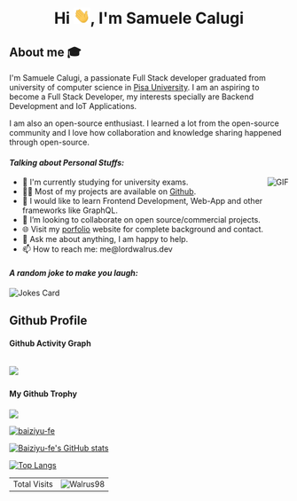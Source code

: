 <h1 align="center">Hi <img src="https://raw.githubusercontent.com/ABSphreak/ABSphreak/master/gifs/Hi.gif" width="30px">, I'm Samuele Calugi</h1>
<!-- <h3 align="center">An undergraduate student at Computer Science Pisa's University</h3> -->

## About me :mortar_board:

I'm Samuele Calugi, a passionate Full Stack developer graduated from university of computer science in [Pisa University](https://www.unipi.it/index.php/lauree/corso/10298). I am an aspiring to become a Full Stack Developer, my interests specially are Backend Development and IoT Applications.

I am also an open-source enthusiast. I learned a lot from the open-source community and I love how collaboration and knowledge sharing happened through open-source.

#### *Talking about Personal Stuffs:*

<img align="right" alt="GIF" src="https://media.tenor.com/images/7db4eaa3e47272c8e58ee018fc390b7d/tenor.gif"/>

<ul>
<li>🧐 I'm currently studying for university exams.</li>
<li>👨‍💻 Most of my projects are available on <a href="https://github.com/Walrus98" target="_blank">Github</a>.</li>
<li>🥅 I would like to learn Frontend Development, Web-App and other frameworks like GraphQL.</li>
<li>👯 I’m looking to collaborate on open source/commercial projects.</li>
<li>🌐 Visit my <a href="https://lordwalrus.dev/">porfolio</a> website for complete background and contact.</li>
<!-- <li>🌱 I’m an engineering student in GLA University, Mathura</li> -->
<li>💬 Ask me about anything, I am happy to help.</li>
<li>📫 How to reach me: me@lordwalrus.dev</li>
</ul>

#### *A random joke to make you laugh:*
![Jokes Card](https://readme-jokes.vercel.app/api/?theme=random)

## Github Profile

#### Github Activity Graph
## ![](https://activity-graph.herokuapp.com/graph?username=Walrus98&theme=rogue&hide_border=true&area=true)

#### My Github Trophy
<img align="center" src="https://github-profile-trophy.vercel.app/?username=Walrus98&margin-w=25&margin-h=25&column=7&theme=darkhub"/>

[![baiziyu-fe](https://github-readme-streak-stats.herokuapp.com/?user=Walrus98&theme=nightowl)](https://github.com/baiziyu-fe)

[![Baiziyu-fe's GitHub stats](https://github-readme-stats.vercel.app/api?username=Walrus98&hide=contribs,prs&count_private=true&theme=nightowl)](https://github.com/baiziyu-fe)

[![Top Langs](https://github-readme-stats.vercel.app/api/top-langs/?username=Walrus98&theme=nightowl)](https://github.com/anuraghazra/github-readme-stats)

<!-- visitor counter -->
<table aligh="center">
  <tr>
    <td>Total Visits</td>
    <td><img src="https://profile-counter.glitch.me/Walrus98/count.svg" alt="Walrus98"/></td>
  </tr>
</table>
